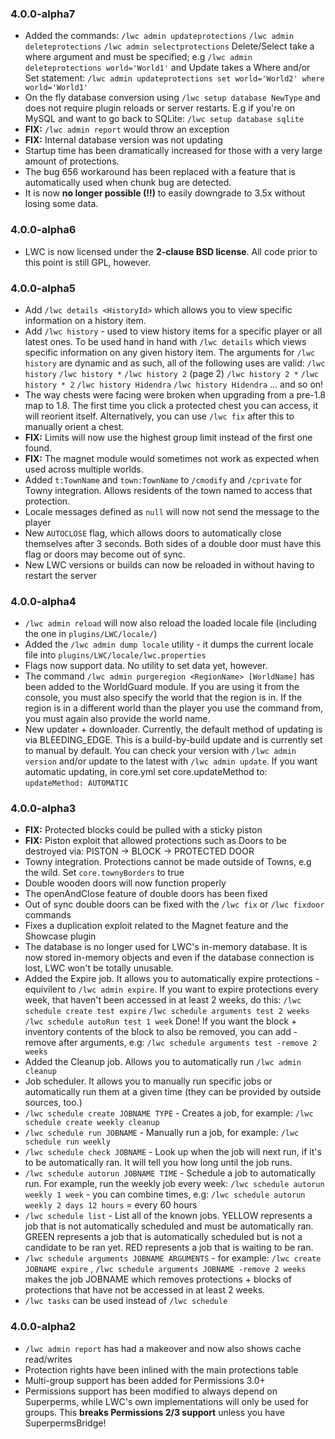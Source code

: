 ### 4.0.0-alpha7
* Added the commands: `/lwc admin updateprotections` `/lwc admin deleteprotections` `/lwc admin selectprotections` Delete/Select take a where argument and must be specified; e.g `/lwc admin deleteprotections world='World1'` and Update takes a Where and/or Set statement: `/lwc admin updateprotections set world='World2' where world='World1'`
* On the fly database conversion using `/lwc setup database NewType` and does not require plugin reloads or server restarts. E.g if you're on MySQL and want to go back to SQLite: `/lwc setup database sqlite`
* **FIX:** `/lwc admin report` would throw an exception
* **FIX:** Internal database version was not updating
* Startup time has been dramatically increased for those with a very large amount of protections.
* The bug 656 workaround has been replaced with a feature that is automatically used when chunk bug are detected.
* It is now **no longer possible (!!)** to easily downgrade to 3.5x without losing some data.

### 4.0.0-alpha6
* LWC is now licensed under the **2-clause BSD license**. All code prior to this point is still GPL, however.

### 4.0.0-alpha5
* Add `/lwc details <HistoryId>` which allows you to view specific information on a history item.
* Add `/lwc history` - used to view history items for a specific player or all latest ones. To be used hand in hand with `/lwc details` which views specific information on any given history item. The arguments for `/lwc history` are dynamic and as such, all of the following uses are valid: `/lwc history` `/lwc history *` `/lwc history 2` (page 2) `/lwc history 2 *` `/lwc history * 2` `/lwc history Hidendra` `/lwc history Hidendra`  ... and so on!
* The way chests were facing were broken when upgrading from a pre-1.8 map to 1.8. The first time you click a protected chest you can access, it will reorient itself. Alternatively, you can use `/lwc fix` after this to manually orient a chest.
* **FIX:** Limits will now use the highest group limit instead of the first one found.
* **FIX:** The magnet module would sometimes not work as expected when used across multiple worlds.
* Added `t:TownName` and `town:TownName` to `/cmodify` and `/cprivate` for Towny integration. Allows residents of the town named to access that protection.
* Locale messages defined as `null` will now not send the message to the player
* New `AUTOCLOSE` flag, which allows doors to automatically close themselves after 3 seconds. Both sides of a double door must have this flag or doors may become out of sync.
* New LWC versions or builds can now be reloaded in without having to restart the server

### 4.0.0-alpha4
* `/lwc admin reload` will now also reload the loaded locale file (including the one in `plugins/LWC/locale/`)
* Added the `/lwc admin dump locale` utility - it dumps the current locale file into `plugins/LWC/locale/lwc.properties`
* Flags now support data. No utility to set data yet, however.
* The command `/lwc admin purgeregion <RegionName> [WorldName]` has been added to the WorldGuard module. If you are using it from the console, you must also specify the world that the region is in. If the region is in a different world than the player you use the command from, you must again also provide the world name.
* New updater + downloader. Currently, the default method of updating is via BLEEDING_EDGE. This is a build-by-build update and is currently set to manual by default. You can check your version with `/lwc admin version` and/or update to the latest with `/lwc admin update`. If you want automatic updating, in core.yml set core.updateMethod to: `updateMethod: AUTOMATIC`

### 4.0.0-alpha3
* **FIX:** Protected blocks could be pulled with a sticky piston
* **FIX:** Piston exploit that allowed protections such as Doors to be destroyed via:  PISTON -> BLOCK -> PROTECTED DOOR
* Towny integration. Protections cannot be made outside of Towns, e.g the wild. Set `core.townyBorders` to true
* Double wooden doors will now function properly
* The openAndClose feature of double doors has been fixed
* Out of sync double doors can be fixed with the `/lwc fix` or `/lwc fixdoor` commands
* Fixes a duplication exploit related to the Magnet feature and the Showcase plugin
* The database is no longer used for LWC's in-memory database. It is now stored in-memory objects and even if the database connection is lost, LWC won't be totally unusable.
* Added the Expire job. It allows you to automatically expire protections - equivilent to `/lwc admin expire`. If you want to expire protections every week, that haven't been accessed in at least 2 weeks, do this: `/lwc schedule create test expire` `/lwc schedule arguments test 2 weeks` `/lwc schedule autoRun test 1 week`  Done! If you want the block + inventory contents of the block to also be removed, you can add -remove after arguments, e.g: `/lwc schedule arguments test -remove 2 weeks`
* Added the Cleanup job. Allows you to automatically run `/lwc admin cleanup`
* Job scheduler. It allows you to manually run specific jobs or automatically run them at a given time (they can be provided by outside sources, too.)
* `/lwc schedule create JOBNAME TYPE` - Creates a job, for example: `/lwc schedule create weekly cleanup`
* `/lwc schedule run JOBNAME` - Manually run a job, for example: `/lwc schedule run weekly`
* `/lwc schedule check JOBNAME` - Look up when the job will next run, if it's to be automatically ran. It will tell you how long until the job runs.
* `/lwc schedule autorun JOBNAME TIME` - Schedule a job to automatically run. For example, run the weekly job every week: `/lwc schedule autorun weekly 1 week` - you can combine times, e.g: `/lwc schedule autorun weekly 2 days 12 hours` = every 60 hours
* `/lwc schedule list` - List all of the known jobs. YELLOW represents a job that is not automatically scheduled and must be automatically ran. GREEN represents a job that is automatically scheduled but is not a candidate to be ran yet. RED represents a job that is waiting to be ran.
* `/lwc schedule arguments JOBNAME ARGUMENTS` - for example: `/lwc create JOBNAME expire` , `/lwc schedule arguments JOBNAME -remove 2 weeks` makes the job JOBNAME which removes protections + blocks of protections that have not be accessed in at least 2 weeks.
* `/lwc tasks` can be used instead of `/lwc schedule`

### 4.0.0-alpha2
* `/lwc admin report` has had a makeover and now also shows cache read/writes
* Protection rights have been inlined with the main protections table
* Multi-group support has been added for Permissions 3.0+
* Permissions support has been modified to always depend on Superperms, while LWC's own implementations will only be used for groups. This **breaks Permissions 2/3 support** unless you have SuperpermsBridge!